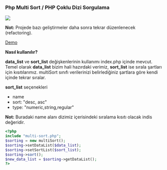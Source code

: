 ### Php Multi Sort / PHP Çoklu Dizi Sorgulama

<p>
  <img src="https://hasimyerli.com/projects/images/project-img/mas1.png">
</p>

**Not:** Projede bazı geliştirmeler daha sonra tekrar düzenlenecek (refactoring).


[Demo](https://hasimyerli.com/projects/dev/php-multi-sort/)


**Nasıl kullanılır?**

**data_list** ve **sort_list** değişkenlerinin kullanımı index.php içinde mevcut. Temel olarak **data_list**  bizim hali hazırdaki verimiz, **sort_list** ise sırala şartları için kısıtılarımız. multiSort sınıfı verilerinizi belirlediğiniz şartlara göre kendi içinde tekrar sıralar.

**sort_list** seçenekleri
- name
- sort: "desc, asc"
- type: "numeric,string,regular"

**Not:** Buradaki name alanı dizimiz içerisindeki sıralama kısıtı olacak indis değeridir.

```php
<?php
include "multi-sort.php";
$sorting = new multiSort();
$sorting->setDataList($data_list);
$sorting->setSortList($sort_list);
$sorting->sort();
$new_data_list = $sorting->getDataList();
?>
```
